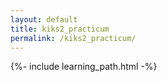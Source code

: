 ```yaml
---
layout: default
title: kiks2_practicum
permalink: /kiks2_practicum/
---
```


{%- include learning_path.html -%}
